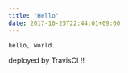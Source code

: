 ```yaml
---
title: "Hello"
date: 2017-10-25T22:44:01+09:00
---
```


```php
hello, world.
```

deployed by TravisCI !!

